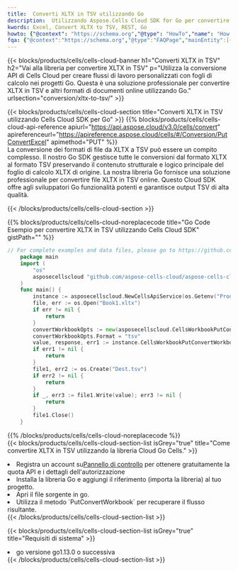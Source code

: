 ```yaml
---
title:  Converti XLTX in TSV utilizzando Go
description:  Utilizzando Aspose.Cells Cloud SDK for Go per convertire un file in formato XLTX in un file in formato TSV.
kwords: Excel, Convert XLTX to TSV, REST, Go
howto: {"@context": "https://schema.org","@type": "HowTo","name": "How to convert XLTX to TSV using the Cells Cloud Go library.","description": "How to convert XLTX to TSV using the Cells Cloud Go library.","image": {"@type": "ImageObject"},"url": "/go/conversion/xltx-to-tsv/","step": [{ "@type": "HowToStep","name": "How to convert XLTX to TSV using the Cells Cloud Go library. step 1", "image": {"@type": "ImageObject",},"url": "/go/conversion/xltx-to-tsv/","text": "Register an account at <a href='https://dashboard.aspose.cloud/'>Dashboard</a> to get free API quota & authorization details",},{ "@type": "HowToStep","name": "How to convert XLTX to TSV using the Cells Cloud Go library. step 1", "image": {"@type": "ImageObject",},"url": "/go/conversion/xltx-to-tsv/","text": "Install Go library and add the reference (import the library) to your project.",},{ "@type": "HowToStep","name": "How to convert XLTX to TSV using the Cells Cloud Go library. step 1", "image": {"@type": "ImageObject",},"url": "/go/conversion/xltx-to-tsv/","text": "Open the source file in go.",},{ "@type": "HowToStep","name": "How to convert XLTX to TSV using the Cells Cloud Go library. step 1", "image": {"@type": "ImageObject",},"url": "/go/conversion/xltx-to-tsv/","text": "Use the `PutConvertWorkbook` method to retrieve the resulting stream.",}, ],"supply": {"@type": "HowToSupply","name": "document"},"tool": [{"@type": "HowToTool","name": "Goland, Visual Studio Code, Eclipse"},{"@type": "HowToTool","name": "Aspose Cells"}],"totalTime": "PT6M"}
fqa: {"@context":"https://schema.org","@type":"FAQPage","mainEntity":[{"@type":"Question","name":"Why convert file formats in C# using REST API?","acceptedAnswer":{"@type":"Answer","text":"Documents are encoded in many ways, and some files may be incompatible with the software you use. To open and read such files, just convert them to appropriate file formats.<br/><ol><li>Install .NET SDK and add the reference (import the library) to your project.</li><li>Open the source file in C# using REST API.</li><li>Call the PutConvertWorkbookRequest() method, passing an output filename with required extension.</li><li>Get the result of conversion as a separate file.</li></ol>"}},{"@type":"Question","name":"What file formats can I convert with your C# library?","acceptedAnswer":{"@type":"Answer","text":"We support a variety of file formats for conversion using .NET library, including XLSX, Excel, xls , PDF, CSV, HTML, Markdown, XML, PNG, JPG, TIFF, Json, TXT and many more."}},{"@type":"Question","name":"What is the maximum allowed file size for conversion using this .NET library?","acceptedAnswer":{"@type":"Answer","text":"There are no file size limits for format conversions using .NET library."}}]}
---
```

{{< blocks/products/cells/cells-cloud-banner h1="Converti XLTX in TSV" h2="Vai alla libreria per convertire XLTX in TSV" p="Utilizza la conversione API di Cells Cloud per creare flussi di lavoro personalizzati con fogli di calcolo nei progetti Go. Questa è una soluzione professionale per convertire XLTX in TSV e altri formati di documenti online utilizzando Go." urlsection="conversion/xltx-to-tsv/" >}}

{{< blocks/products/cells/cells-cloud-section title="Converti XLTX in TSV utilizzando Cells Cloud SDK per Go" >}}
{{% blocks/products/cells/cells-cloud-api-reference apiurl="https://api.aspose.cloud/v3.0/cells/convert" apireferenceurl="https://apireference.aspose.cloud/cells/#/Conversion/PutConvertExcel" apimethod="PUT" %}}
<br/>
La conversione dei formati di file da XLTX a TSV può essere un compito complesso. Il nostro Go SDK gestisce tutte le conversioni dal formato XLTX al formato TSV preservando il contenuto strutturale e logico principale del foglio di calcolo XLTX di origine. La nostra libreria Go fornisce una soluzione professionale per convertire file XLTX in TSV online. Questo Cloud SDK offre agli sviluppatori Go funzionalità potenti e garantisce output TSV di alta qualità.

{{< /blocks/products/cells/cells-cloud-section >}}

{{% blocks/products/cells/cells-cloud-noreplacecode title="Go Code Esempio per convertire XLTX in TSV utilizzando Cells Cloud SDK" gistPath="" %}}
 
```go
// For complete examples and data files, please go to https://github.com/aspose-cells-cloud/aspose-cells-cloud-go/
    package main
    import (
	    "os"
	    asposecellscloud "github.com/aspose-cells-cloud/aspose-cells-cloud-go/v22"
    )
    func main() {
	    instance := asposecellscloud.NewCellsApiService(os.Getenv("ProductClientId"), os.Getenv("ProductClientSecret"))
	    file, err := os.Open("Book1.xltx")
	    if err != nil {
		    return
	    }
	    convertWorkbookOpts := new(asposecellscloud.CellsWorkbookPutConvertWorkbookOpts)
	    convertWorkbookOpts.Format = "tsv"
	    value, response, err1 := instance.CellsWorkbookPutConvertWorkbook(file, convertWorkbookOpts)
	    if err1 != nil {
		    return
	    }
	    file1, err2 := os.Create("Dest.tsv")
	    if err2 != nil {
		    return
	    }
	    if _, err3 := file1.Write(value); err3 != nil {
		    return
	    }
	    file1.Close()
    }
```
 
{{% /blocks/products/cells/cells-cloud-noreplacecode %}}
<br/>
{{< blocks/products/cells/cells-cloud-section-list isGrey="true" title="Come convertire XLTX in TSV utilizzando la libreria Cloud Go Cells." >}}
<li> Registra un account su<a href="https://dashboard.aspose.cloud/">Pannello di controllo</a> per ottenere gratuitamente la quota API e i dettagli dell'autorizzazione</li>
<li>Installa la libreria Go e aggiungi il riferimento (importa la libreria) al tuo progetto.</li>
<li>Apri il file sorgente in go.</li>
<li>Utilizza il metodo `PutConvertWorkbook` per recuperare il flusso risultante.</li>
{{< /blocks/products/cells/cells-cloud-section-list >}}

{{< blocks/products/cells/cells-cloud-section-list isGrey="true" title="Requisiti di sistema" >}}
<li>go versione go1.13.0 o successiva</li>
{{< /blocks/products/cells/cells-cloud-section-list >}}
